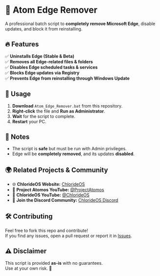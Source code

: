 # 🚀 Atom Edge Remover

A professional batch script to **completely remove Microsoft Edge**, disable updates, and block it from reinstalling.  

## 🔥 Features
✅ **Uninstalls Edge (Stable & Beta)**  
✅ **Removes all Edge-related files & folders**  
✅ **Disables Edge scheduled tasks & services**  
✅ **Blocks Edge updates via Registry**  
✅ **Prevents Edge from reinstalling through Windows Update**  

## 📜 Usage
1. **Download** `Atom_Edge_Remover.bat` from this repository.
2. **Right-click** the file and **Run as Administrator**.
3. **Wait** for the script to complete.
4. **Restart** your PC.

## 📌 Notes
- The script is **safe** but must be run with Admin privileges.
- Edge will be **completely removed**, and its updates **disabled**.

## 🌍 Related Projects & Community
- 🌐 **ChlorideOS Website:** [ChlorideOS](https://www.chlorideos.top/)  
- 🎥 **Project Atomos YouTube:** [@ProjectAtomos](https://www.youtube.com/@projectatomos)  
- 🎥 **ChlorideOS YouTube:** [@ChlorideOS](https://www.youtube.com/@ChlorideOS/videos)  
- 💬 **Join the Discord Community:** [ChlorideOS Discord](https://discord.com/invite/9ZCgxhaYV6)  

## 🛠️ Contributing
Feel free to fork this repo and contribute!  
If you find any issues, open a pull request or report it in [Issues](https://discord.com/invite/9ZCgxhaYV6).

## ⚠️ Disclaimer
This script is provided **as-is** with no guarantees.  
Use at your own risk. 🚀
